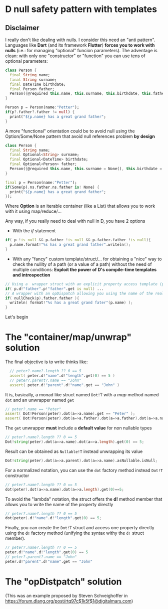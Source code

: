 # D null safety pattern with templates

## Disclaimer

I really don't like dealing with nulls.  I consider this need an "anti pattern".  
Languages like **Dart** (and its framework **Flutter**) **forces you to work with nulls** (i.e.: for managing "optional" funcion parameters).  The adventage is clean: with only one "constructor" or "function" you can use tens of optional parameters:

```Dart
class Person {
  final String name;
  final String surname;
  final DateTime birthdate;
  final Person father;
  Person({@required this.name, this.surname, this.birthdate, this.father});
}

Person p = Person(name:"Petter");
if(p?.father?.father != null) {
  print("${p.name} has a great grand father";
}
```

A more "functional" orientation could be to avoid null using the Option/Some/None pattern that avoid null references problem **by design**

```Dart
class Person {
  final String name;
  final Optional<String> surname;
  final Optional<DateTime> birthdate;
  final Optional<Person> father;
  Person({@required this.name, this.surname = None(), this.birthdate = None(), this.father = None()});
}

final p = Person(name:"Petter");
if(Some(p).ns.father.ns.father is! None) {
  print("${p.name} has a great grand father";
});
```

Where **Option** is an iterable container (like a List) that allows you to work with it using map/reduce/...

Any way, if you really need to deal with null in D, you have 2 options

* With the *if* statement

```D
if( p !is null && p.father !is null && p.father.father !is null){
  p.name.format!"%s has a great grand father".writeln();
}
```
* With any "fancy" custom template/struct/... for obtaining a "nice" way to check the nullity of a path (or a value of a path) without the need of multiple conditions:  **Exploit the power of D's compile-time templates and introspection**

```D
// Using a  wrapper struct with an explicit property access template (p!"father" is similar to map!"a.father") and an uwrapper method (get)
if( p.d!"father".p!"father".get is null) ...
// A wrapper with an opDispatch allowing you using the name of the real properties to check it's nullity:
if( nullCheck(p).father.father ){
  writeln( format!"%s has a great grand fater"(p.name) );
}
```

Let's begin

# The  "container/map/unwrap" solution

The final objective is to write thinks like:
```D
  // peter?.name?.length ?? 0 == 5
  assert( peter.d!"name".d!"length".get(0) == 5 )
  // peter?.parent?.name == "John"
  assert( peter.d!"parent".d!"name".get == "John" )
```
  
It is, basically, a monad like struct named ``Dot!T`` with a *map* method named ``dot`` and an unwrapper named ``get``

```D
// peter?.name == "Peter"
assert( Dot!Person(peter).dot(a=>a.name).get == "Peter" );
assert( Dot!Person(peter).dot(a=>a.father).dot(a=>a.father).dot(a=>a.name).get is null );
```

The ``get`` unwrapper **must** include a **default value** for non nullable types
  
```D
// peter?.name?.length ?? 0 == 5
Dot!string(peter).dot(a=>a.name).dot(a=>a.length).get(0) == 5;
```

Result can be obtained as ``Nullable!T`` instead unwrapping its value

```D
Dot!string(peter).dot(a=>a.parent).dot(a=>a.name).asNullable.isNull;
```

For a normalized notation, you can use the ``dot`` factory method instead ``Dot!T`` constructor

```D
// peter?.name?.length ?? 0 == 5
dot(peter).dot(a=>a.name).dot(a=>a.length).get(0)==5;
```

To avoid the "lambda" notation, the struct offers the **d!** method member that allows you to write the name of the property directly

```D
// peter?.name?.length ?? 0 == 5
dot(peter).d!"name".d!"length".get(0) == 5;
```

Finally, you can create the ``Dot!T`` struct and access one property directly using the **``d!``** factory method (unifying the syntax withy the ``d!`` struct member).

```D
// peter?.name?.length ?? 0 == 5
peter.d!"name".d!"length".get(0) == 5
// peter?.parent?.name == "John"
peter.d!"parent".d!"name".get == "John"
```

# The "opDistpatch" solution

(This was an example proposed by Steven Schveighoffer in https://forum.dlang.org/post/rtq97c$1k5f$1@digitalmars.com)

